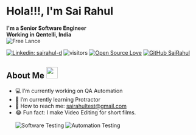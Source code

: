 # Hola!!!, I'm Sai Rahul 

<b>I'm a Senior Software Engineer</b><br>
<b>Working in Qentelli, India</b><br>
![Free Lance](https://img.shields.io/badge/Free%20Lance-Available-green?style=social&logo=appveyor&logoColor=green&textcolor=green)

[![Linkedin: sairahul-d](https://img.shields.io/badge/-SaiRahul-blue?style=flat-square&logo=Linkedin&logoColor=white&link=https://www.linkedin.com/in/sairahul-d/)](https://www.linkedin.com/in/sairahul-d/)
![visitors](https://visitor-badge.glitch.me/badge?page_id=sairahul132)
[![Open Source Love](https://badges.frapsoft.com/os/v1/open-source.svg?v=102)](https://github.com/ellerbrock/open-source-badge/)
[![GitHub SaiRahul](https://img.shields.io/github/followers/thaiane?label=follow&style=social)](https://github.com/sairahul132)


## About Me <img src="https://media.giphy.com/media/VgCDAzcKvsR6OM0uWg/giphy.gif" width="30"> 

- 💻 I’m currently working on QA Automation
- 🌱 I’m currently learning Protractor
- 💌 How to reach me: sairahultest@gmail.com
- 😂 Fun fact: I make Video Editing for short films. 
  <br><br>
![Software Testing](https://img.shields.io/badge/Ask%20Me-Software%20Testing-red)
![Automation Testing](https://img.shields.io/badge/-Automation%20Testing-green)
